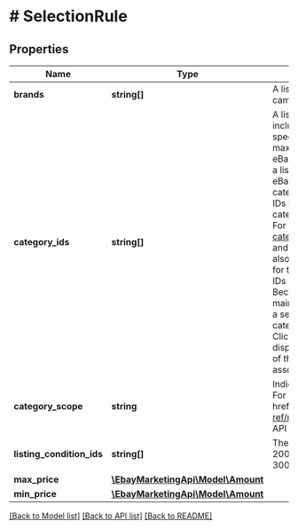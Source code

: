 # # SelectionRule

## Properties

Name | Type | Description | Notes
------------ | ------------- | ------------- | -------------
**brands** | **string[]** | A list of the brands of the items to be included in the campaign. | [optional] 
**category_ids** | **string[]** | A list of category IDs associated with the listings to be included in the campaign. All the seller&#39;s items listed in the specified categories are included in the campaign, up to a maximum of 25,000 items. The IDs can be either a list of eBay category IDs (from the site where the item is hosted), or a list of category IDs defined and used by the seller&#39;s store. eBay Marketplace category IDs To get a list of marketplace category IDs, do one of the following: Get a list of category IDs for a marketplace by adding /sch/allcategories/all-categories to the marketplace URL when browsing the site. For example: http://www.ebay.com.au/sch/allcategories/all-categories Navigate to the desired category on the host site and copy the category ID from the URL. These options are also available for the US marketplace: See Category Changes for the latest list of category IDs. Retrieve a list of category IDs using the Taxonomy API. Seller store category IDs Because store category IDs are uniquely defined and maintained by each seller, this service cannot provide a list of a seller&#39;s IDs. However, sellers can retrieve their store category IDs as follows: Go to Seller Hub &amp;gt; Marketing. Click Manage store categories. A list of your store categories displays. Click the All categories link displayed at the bottom of the list. A complete list of your store categories and their associated store category IDs displays. | [optional] 
**category_scope** | **string** | Indicates the source of the category ID; eBay or seller&#39;s store. For implementation help, refer to &lt;a href&#x3D;&#39;https://developer.ebay.com/devzone/rest/api-ref/marketing/types/CategoryScopeEnum.html&#39;&gt;eBay API documentation&lt;/a&gt; | [optional] 
**listing_condition_ids** | **string[]** | The ID of the listing&#39;s condition. Valid values: 1000 &#x3D; New 2000 &#x3D; Manufacturer refurbished 2500 &#x3D; Seller refurbished 3000 &#x3D; Used/Like new/Pre owned | [optional] 
**max_price** | [**\EbayMarketingApi\Model\Amount**](Amount.md) |  | [optional] 
**min_price** | [**\EbayMarketingApi\Model\Amount**](Amount.md) |  | [optional] 

[[Back to Model list]](../../README.md#documentation-for-models) [[Back to API list]](../../README.md#documentation-for-api-endpoints) [[Back to README]](../../README.md)


